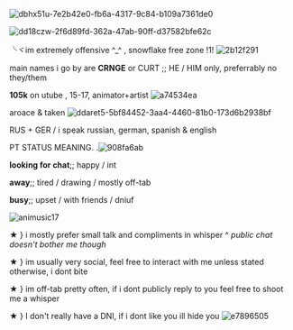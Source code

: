 
![dbhx51u-7e2b42e0-fb6a-4317-9c84-b109a7361de0](https://user-images.githubusercontent.com/129624783/229315355-db1a88af-6f93-49e1-8f9d-e7be446218c0.gif)


![dd18czw-2f6d89fd-362a-47ab-90ff-d37582bfe62c](https://user-images.githubusercontent.com/129624783/229315359-09b7e405-aace-4456-81f4-e8c63e0013e0.gif)








╰ヾim extremely offensive ^_^ , snowflake free zone !1! ![2b12f291](https://user-images.githubusercontent.com/129624783/229313227-2e658169-5a62-4921-9d3c-9af90ef1f955.gif)


main names i go by are **CRNGE** or CURT  ;; HE / HIM only, preferrably no they/them 

**105k** on utube , 15-17, animator+artist ![a74534ea](https://user-images.githubusercontent.com/129624783/229313385-631ed8bb-4bbc-4869-aa1b-d177d02a99bc.gif)

aroace & taken ![ddaret5-5bf84452-3aa4-4460-81b0-173d6b2938bf](https://user-images.githubusercontent.com/129624783/229313415-ccc68cb0-e4a3-43b0-b004-7092966c9a17.png)


RUS + GER / i speak russian, german, spanish & english 


PT STATUS MEANING. .![908fa6ab](https://user-images.githubusercontent.com/129624783/229313478-bd2e1f40-e672-4b6d-acce-4afe7178baaf.gif)


**looking for chat**;; happy / int

**away**;; tired / drawing / mostly off-tab

**busy**;; upset / with friends / dniuf



![animusic17](https://user-images.githubusercontent.com/129624783/229313882-cd24d925-7705-40e4-9b15-571db9932930.gif)




★ } i mostly prefer small talk and compliments in whisper
       ^ *public chat doesn't bother me though*

★ } im usually very social, feel free to interact with me unless stated otherwise, i dont bite 

★ } im off-tab pretty often, if i dont publicly reply to you feel free to shoot me a whisper 

★ } I don't really have a DNI, if i dont like you ill hide you ![e7896505](https://user-images.githubusercontent.com/129624783/229313809-670e4d0e-a78d-48dd-bfdd-4207b0c94598.gif)




